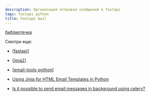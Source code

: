 ```yaml
---
description: Организация отправки сообщений в fastapi
tags: fastapi python
title: Fastapi mail
---
```

[библиотечка](https://sabuhish.github.io/fastapi-mail/#fastapi-mail)

Смотри еще:

- [[fastapi]]
- [[jinja2]]
- [[email-tools-python]]

- [Using Jinja for HTML Email Templates in Python](https://frankcorso.dev/email-html-templates-jinja-python.html)
- [Is it possible to send email messages in background using celery?](https://github.com/sabuhish/fastapi-mail/issues/191)

[//begin]: # "Autogenerated link references for markdown compatibility"
[fastapi]: fastapi "Fastapi"
[jinja2]: jinja2 "Jinja2 python"
[email-tools-python]: email-tools-python "Email tools in python"
[//end]: # "Autogenerated link references"
